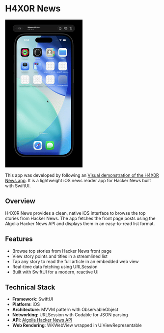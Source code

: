 # H4X0R News

![Algolia Hacker News API](h4x0r.gif)

This app was developed by following an [Visual demonstration of the H4X0R News app](https://www.udemy.com/course/ios-13-app-development-bootcamp/?couponCode=25BBPMXINACTIVE). It is a lightweight iOS news reader app for Hacker News built with SwiftUI.

## Overview

H4X0R News provides a clean, native iOS interface to browse the top stories from Hacker News. The app fetches the front page posts using the Algolia Hacker News API and displays them in an easy-to-read list format.

## Features

- Browse top stories from Hacker News front page
- View story points and titles in a streamlined list
- Tap any story to read the full article in an embedded web view
- Real-time data fetching using URLSession
- Built with SwiftUI for a modern, reactive UI

## Technical Stack

- **Framework**: SwiftUI
- **Platform**: iOS
- **Architecture**: MVVM pattern with ObservableObject
- **Networking**: URLSession with Codable for JSON parsing
- **API**: [Algolia Hacker News API](http://hn.algolia.com/api/v1/search?tags=front_page)
- **Web Rendering**: WKWebView wrapped in UIViewRepresentable

